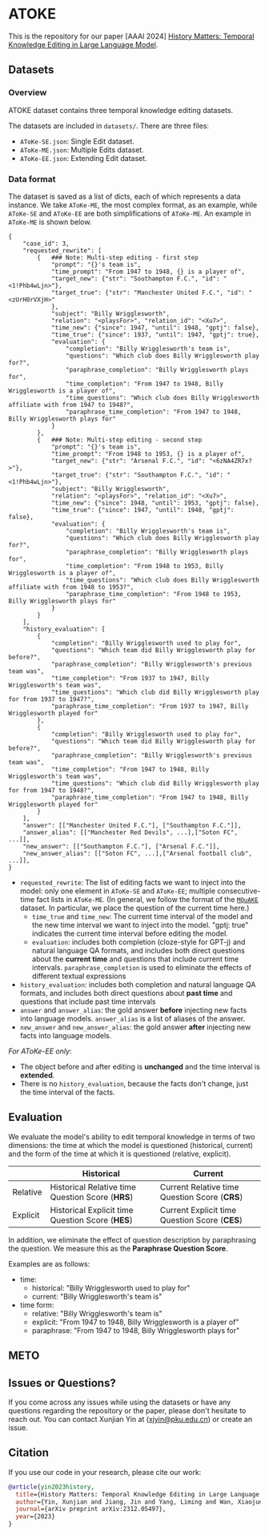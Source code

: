 # ATOKE
This is the repository for our paper [AAAI 2024] [History Matters: Temporal Knowledge Editing in Large Language Model](https://arxiv.org/abs/2312.05497).







## Datasets

### Overview
ATOKE dataset contains three temporal knowledge editing datasets.

The datasets are included in `datasets/`. There are three files:
* `AToKe-SE.json`: Single Edit dataset.
* `AToKe-ME.json`: Multiple Edits dataset.
* `AToKe-EE.json`: Extending Edit dataset.

### Data format

The dataset is saved as a list of dicts, each of which represents a data instance. We take `AToKe-ME`, the most complex format, as an example, while `AToKe-SE` and `AToKe-EE` are both simplifications of `AToKe-ME`. An example in `AToKe-ME` is shown below.

```
{
    "case_id": 3,
    "requested_rewrite": [
        {   ### Note: Multi-step editing - first step
            "prompt": "{}'s team is",
            "time_prompt": "From 1947 to 1948, {} is a player of",
            "target_new": {"str": "Southampton F.C.", "id": "<1!Phb4wLjn>"},
            "target_true": {"str": "Manchester United F.C.", "id": "<zUrH0rVXjH>"
            },
            "subject": "Billy Wrigglesworth",
            "relation": "<playsFor>", "relation_id": "<Xu7>",
            "time_new": {"since": 1947, "until": 1948, "gptj": false},
            "time_true": {"since": 1937, "until": 1947, "gptj": true},
            "evaluation": {
                "completion": "Billy Wrigglesworth's team is",
                "questions": "Which club does Billy Wrigglesworth play for?",
                "paraphrase_completion": "Billy Wrigglesworth plays for",
                "time_completion": "From 1947 to 1948, Billy Wrigglesworth is a player of",
                "time_questions": "Which club does Billy Wrigglesworth affiliate with from 1947 to 1948?",
                "paraphrase_time_completion": "From 1947 to 1948, Billy Wrigglesworth plays for"
            }
        },
        {   ### Note: Multi-step editing - second step
            "prompt": "{}'s team is",
            "time_prompt": "From 1948 to 1953, {} is a player of",
            "target_new": {"str": "Arsenal F.C.", "id": "<6zNA4ZR7x?>"},
            "target_true": {"str": "Southampton F.C.", "id": "<1!Phb4wLjn>"},
            "subject": "Billy Wrigglesworth",
            "relation": "<playsFor>", "relation_id": "<Xu7>",
            "time_new": {"since": 1948, "until": 1953, "gptj": false},
            "time_true": {"since": 1947, "until": 1948, "gptj": false},
            "evaluation": {
                "completion": "Billy Wrigglesworth's team is",
                "questions": "Which club does Billy Wrigglesworth play for?",
                "paraphrase_completion": "Billy Wrigglesworth plays for",
                "time_completion": "From 1948 to 1953, Billy Wrigglesworth is a player of",
                "time_questions": "Which club does Billy Wrigglesworth affiliate with from 1948 to 1953?",
                "paraphrase_time_completion": "From 1948 to 1953, Billy Wrigglesworth plays for"
            }
        }
    ],
    "history_evaluation": [
        {
            "completion": "Billy Wrigglesworth used to play for",
            "questions": "Which team did Billy Wrigglesworth play for before?",
            "paraphrase_completion": "Billy Wrigglesworth's previous team was",
            "time_completion": "From 1937 to 1947, Billy Wrigglesworth's team was",
            "time_questions": "Which club did Billy Wrigglesworth play for from 1937 to 1947?",
            "paraphrase_time_completion": "From 1937 to 1947, Billy Wrigglesworth played for"
        },
        {
            "completion": "Billy Wrigglesworth used to play for",
            "questions": "Which team did Billy Wrigglesworth play for before?",
            "paraphrase_completion": "Billy Wrigglesworth's previous team was",
            "time_completion": "From 1947 to 1948, Billy Wrigglesworth's team was",
            "time_questions": "Which club did Billy Wrigglesworth play for from 1947 to 1948?",
            "paraphrase_time_completion": "From 1947 to 1948, Billy Wrigglesworth played for"
        }
    ],
    "answer": [["Manchester United F.C."], ["Southampton F.C."]],
    "answer_alias": [["Manchester Red Devils", ...],["Soton FC", ...]],
    "new_answer": [["Southampton F.C."], ["Arsenal F.C."]],
    "new_answer_alias": [["Soton FC", ...],["Arsenal football club", ...]],
}
```
* `requested_rewrite`: The list of editing facts we want to inject into the model: only one element in `AToKe-SE` and `AToKe-EE`; multiple consecutive-time fact lists in `AToKe-ME`. (In general, we follow the format of the [`MQuAKE`](https://github.com/princeton-nlp/MQuAKE/blob/main/datasets/MQuAKE-CF-3k.json) dataset. In particular, we place the question of the current time here.)
    * `time_true` and `time_new`: The current time interval of the model and the new time interval we want to inject into the model. "gptj: true" indicates the current time interval before editing the model.
    * `evaluation`: includes both completion (cloze-style for GPT-j) and natural language QA formats, and includes both direct questions about the **current time** and questions that include current time intervals. `paraphrase_completion` is used to eliminate the effects of different textual expressions
* `history_evaluation`: includes both completion and natural language QA formats, and includes both direct questions about **past time** and questions that include past time intervals
* `answer` and `answer_alias`: the gold answer **before** injecting new facts into language models. `answer_alias` is a list of aliases of the answer.
* `new_answer` and `new_answer_alias`: the gold answer **after** injecting new facts into language models. 

*For AToKe-EE only*:
- The object before and after editing is **unchanged** and the time interval is **extended**.
- There is no `history_evaluation`, because the facts don't change, just the time interval of the facts.


## Evaluation
We evaluate the model's ability to edit temporal knowledge in terms of two dimensions: the time at which the model is questioned (historical, current) and the form of the time at which it is questioned (relative, explicit).

|          | Historical                                    | Current                                    |
| -------- | --------------------------------------------- | ------------------------------------------ |
| Relative | Historical Relative time Question Score (**HRS**) | Current Relative time Question Score (**CRS**) |
| Explicit | Historical Explicit time Question Score (**HES**) | Current Explicit time Question Score (**CES**) |

In addition, we eliminate the effect of question description by paraphrasing the question. We measure this as the **Paraphrase Question Score**.

Examples are as follows:
- time:
    - historical: "Billy Wrigglesworth used to play for"
    - current: "Billy Wrigglesworth's team is"
- time form:
    - relative: "Billy Wrigglesworth's team is"
    - explicit: "From 1947 to 1948, Billy Wrigglesworth is a player of"
    - paraphrase: "From 1947 to 1948, Billy Wrigglesworth plays for"


## METO



## Issues or Questions?
If you come across any issues while using the datasets or have any questions regarding the repository or the paper, please don't hesitate to reach out. You can contact Xunjian Yin at (xjyin@pku.edu.cn) or create an issue.

## Citation
If you use our code in your research, please cite our work:
```bibtex
@article{yin2023history,
  title={History Matters: Temporal Knowledge Editing in Large Language Model},
  author={Yin, Xunjian and Jiang, Jin and Yang, Liming and Wan, Xiaojun},
  journal={arXiv preprint arXiv:2312.05497},
  year={2023}
}
```
